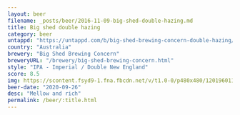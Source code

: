 ```yaml
---
layout: beer
filename: _posts/beer/2016-11-09-big-shed-double-hazing.md
title: Big shed double hazing
category: beer
untappd: "https://untappd.com/b/big-shed-brewing-concern-double-hazing/3867785"
country: "Australia"
brewery: "Big Shed Brewing Concern"
breweryURL: "/brewery/big-shed-brewing-concern.html"
style: "IPA - Imperial / Double New England"
score: 8.5
img: https://scontent.fsyd9-1.fna.fbcdn.net/v/t1.0-0/p480x480/120196011_10158639368033745_7252571569603442170_o.jpg?_nc_cat=111&_nc_sid=0be424&_nc_ohc=3NQEhyBzkS8AX-YbJtk&_nc_ht=scontent.fsyd9-1.fna&tp=6&oh=214bfed0f7ad19f583c874228619192c&oe=5F96199C
beer-date: "2020-09-26"
desc: "Mellow and rich"
permalink: /beer/:title.html
---
```


